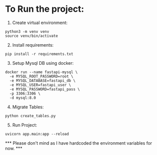 # To Run the project:
1. Create virtual environment:
```
python3 -m venv venv
source venv/bin/activate
```
2. Install requirements:
```
pip install -r requirements.txt
```
3. Setup Mysql DB using docker:
```
docker run --name fastapi-mysql \
  -e MYSQL_ROOT_PASSWORD=root \
  -e MYSQL_DATABASE=fastapi_db \
  -e MYSQL_USER=fastapi_user \
  -e MYSQL_PASSWORD=fastapi_pass \
  -p 3306:3306 \
  -d mysql:8.0
```
4. Migrate Tables:
```
python create_tables.py
```
5. Run Project:
```
uvicorn app.main:app --reload
```

*** Please don't mind as I have hardcoded the environment variables for now. ***
